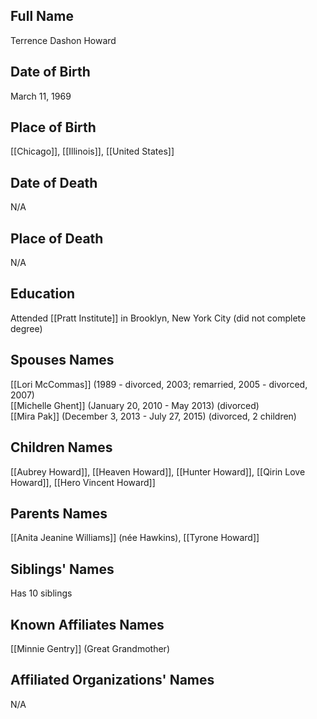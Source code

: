 ## Full Name

Terrence Dashon Howard

## Date of Birth

March 11, 1969

## Place of Birth

[[Chicago]], [[Illinois]], [[United States]]

## Date of Death

N/A

## Place of Death

N/A

## Education

Attended [[Pratt Institute]] in Brooklyn, New York City (did not complete degree)

## Spouses Names

[[Lori McCommas]] (1989 - divorced, 2003; remarried, 2005 - divorced, 2007)  
[[Michelle Ghent]] (January 20, 2010 - May 2013) (divorced)  
[[Mira Pak]] (December 3, 2013 - July 27, 2015) (divorced, 2 children)

## Children Names

[[Aubrey Howard]], [[Heaven Howard]], [[Hunter Howard]], [[Qirin Love Howard]], [[Hero Vincent Howard]]

## Parents Names

[[Anita Jeanine Williams]] (née Hawkins), [[Tyrone Howard]]

## Siblings' Names

Has 10 siblings

## Known Affiliates Names

[[Minnie Gentry]] (Great Grandmother)

## Affiliated Organizations' Names

N/A